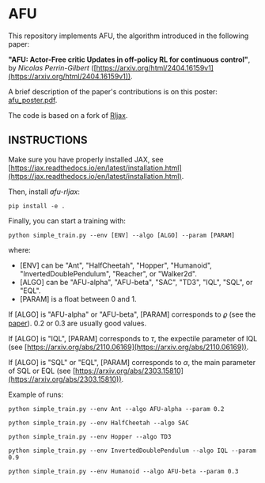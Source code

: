# AFU

This repository implements AFU, the algorithm introduced in the following paper:

**"AFU: Actor-Free critic Updates in off-policy RL for continuous control"**, by *Nicolas Perrin-Gilbert*
([https://arxiv.org/html/2404.16159v1](https://arxiv.org/html/2404.16159v1)).

A brief description of the paper's contributions is on this poster: [afu_poster.pdf](https://github.com/perrin-isir/afu/blob/main/afu_poster.pdf).

The code is based on a fork of [Rljax](https://github.com/toshikwa/rljax).

## INSTRUCTIONS

Make sure you have properly installed JAX, see [https://jax.readthedocs.io/en/latest/installation.html](https://jax.readthedocs.io/en/latest/installation.html).

Then, install *afu-rljax*:

    pip install -e .

Finally, you can start a training with:

    python simple_train.py --env [ENV] --algo [ALGO] --param [PARAM]

where:

* \[ENV\] can be "Ant", "HalfCheetah", "Hopper", "Humanoid", "InvertedDoublePendulum", "Reacher", or "Walker2d".
* \[ALGO\] can be "AFU-alpha", "AFU-beta", "SAC", "TD3", "IQL", "SQL", or "EQL".
* \[PARAM\] is a float between 0 and 1.

If \[ALGO\] is "AFU-alpha" or "AFU-beta", \[PARAM\] corresponds to $\varrho$ (see the [paper](https://arxiv.org/html/2404.16159v1)). 0.2 or 0.3 are usually good values.

If \[ALGO\] is "IQL", \[PARAM\] corresponds to $\tau$, the expectile parameter of IQL (see [https://arxiv.org/abs/2110.06169](https://arxiv.org/abs/2110.06169)).

If \[ALGO\] is "SQL" or "EQL", \[PARAM\] corresponds to $\alpha$, the main parameter of SQL or EQL (see [https://arxiv.org/abs/2303.15810](https://arxiv.org/abs/2303.15810)).

Example of runs:

    python simple_train.py --env Ant --algo AFU-alpha --param 0.2

    python simple_train.py --env HalfCheetah --algo SAC
    
    python simple_train.py --env Hopper --algo TD3

    python simple_train.py --env InvertedDoublePendulum --algo IQL --param 0.9

    python simple_train.py --env Humanoid --algo AFU-beta --param 0.3
